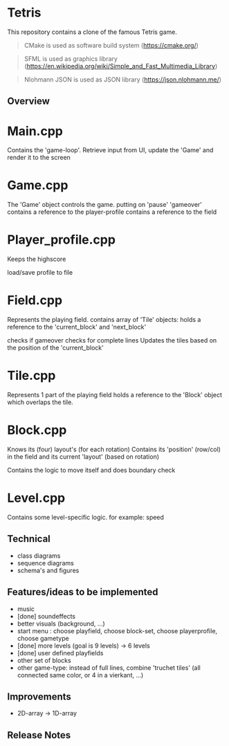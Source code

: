 # Tetris

This repository contains a clone of the famous Tetris game.  

> CMake is used as software build system (https://cmake.org/)

> SFML is used as graphics library (https://en.wikipedia.org/wiki/Simple_and_Fast_Multimedia_Library)

> Nlohmann JSON is used as JSON library (https://json.nlohmann.me/)

## Overview

Main.cpp
========
Contains the 'game-loop'.
Retrieve input from UI, update the 'Game' and render it to the screen

Game.cpp
========
The 'Game' object controls the game.
putting on 'pause'
'gameover'
contains a reference to the player-profile
contains a reference to the field

Player_profile.cpp
==================
Keeps the highscore

load/save profile to file

Field.cpp
=========
Represents the playing field.
contains array of 'Tile' objects:
holds a reference to the 'current_block' and 'next_block'

checks if gameover
checks for complete lines
Updates the tiles based on the position of the 'current_block'

Tile.cpp
========
Represents 1 part of the playing field
holds a reference to the 'Block' object which overlaps the tile.

Block.cpp
=========
Knows its (four) layout's (for each rotation)
Contains its 'position' (row/col) in the field and its current 'layout' (based on rotation)

Contains the logic to move itself and does boundary check

Level.cpp
=========
Contains some level-specific logic.
for example: speed 

## Technical 

- class diagrams
- sequence diagrams
- schema's and figures

## Features/ideas to be implemented

- music
- [done] soundeffects
- better visuals (background, ...)
- start menu : choose playfield, choose block-set, choose playerprofile, choose gametype
- [done] more levels (goal is 9 levels) -> 6 levels
- [done] user defined playfields
- other set of blocks
- other game-type: instead of full lines, combine 'truchet tiles' (all connected same color, or 4 in a vierkant, ...)
 

## Improvements

- 2D-array -> 1D-array

## Release Notes